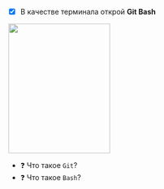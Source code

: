 - [x] В качестве терминала открой **Git Bash**

<img class="cornered" width="200px" height="256px" src="assets/vs_bash.png">

* ❓ Что такое `Git`?
* ❓ Что такое `Bash`?
